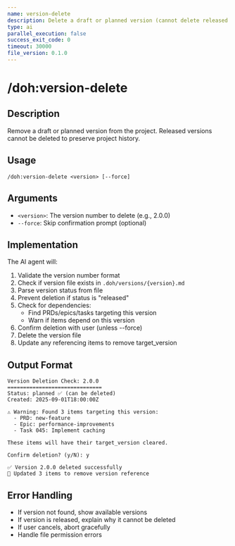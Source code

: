 ```yaml
---
name: version-delete
description: Delete a draft or planned version (cannot delete released versions)
type: ai
parallel_execution: false
success_exit_code: 0
timeout: 30000
file_version: 0.1.0
---
```


# /doh:version-delete

## Description
Remove a draft or planned version from the project. Released versions cannot be deleted to preserve project history.

## Usage
```
/doh:version-delete <version> [--force]
```

## Arguments
- `<version>`: The version number to delete (e.g., 2.0.0)
- `--force`: Skip confirmation prompt (optional)

## Implementation
The AI agent will:
1. Validate the version number format
2. Check if version file exists in `.doh/versions/{version}.md`
3. Parse version status from file
4. Prevent deletion if status is "released"
5. Check for dependencies:
   - Find PRDs/epics/tasks targeting this version
   - Warn if items depend on this version
6. Confirm deletion with user (unless --force)
7. Delete the version file
8. Update any referencing items to remove target_version

## Output Format
```
Version Deletion Check: 2.0.0
==============================
Status: planned ✅ (can be deleted)
Created: 2025-09-01T18:00:00Z

⚠️ Warning: Found 3 items targeting this version:
  - PRD: new-feature
  - Epic: performance-improvements
  - Task 045: Implement caching

These items will have their target_version cleared.

Confirm deletion? (y/N): y

✅ Version 2.0.0 deleted successfully
📝 Updated 3 items to remove version reference
```

## Error Handling
- If version not found, show available versions
- If version is released, explain why it cannot be deleted
- If user cancels, abort gracefully
- Handle file permission errors